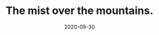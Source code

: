 ---
title: The mist over the mountains.
description: This is a post on My Blog about touchpoints and circling wagons.
date: 2020-09-30
tags: portfolio
layout: layouts/post.njk
img: '/img/w3images/p1.jpg'
---